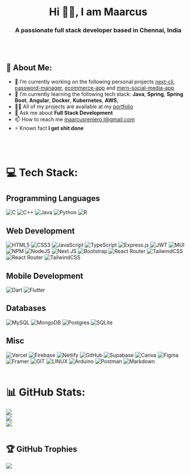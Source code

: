 <h1 align="center">Hi 👋🏻, I am Maarcus</h1>
<h3 align="center">A passionate full stack developer based in Chennai, India</h3>
<br />
<br />

## 💫 About Me:

<ul>
    <li>
        🔭 I’m currently working on the following personal projects <a href="https://github.com/MaarcusRenieroL/next-cli">next-cli</a>, <a href="https://github.com/MaarcusRenieroL/password-manager">password-manager</a>, <a href="https://github.com/MaarcusRenieroL/ecommerce-app">ecommerce-app</a> and <a href="https://github.com/MaarcusRenieroL/mern-social-media-app">mern-social-media-app</a>
    </li>
    <li>
        🌱 I’m currently learning the following tech stack: <strong>Java</strong>, <strong>Spring</strong>, <strong>Spring Boot</strong>, <strong>Angular</strong>, <strong>Docker</strong>, <strong>Kubernetes</strong>, <strong>AWS</strong>, 
    </li>
    <li>
        👨‍💻 All of my projects are available at my <a href="https://maarcus.vercel.app">portfolio</a>
    </li>
    <li>
        💬 Ask me about <strong>Full Stack Development</strong>
    </li>
    <li>
        📫 How to reach me <a href="mailto:maarcusreniero.l@gmail.com">maarcusreniero.l@gmail.com</a>
    </li>
    <li> ⚡ Known fact <strong>I get shit done</strong></li>
</ul>

<br />
<br />

# 💻 Tech Stack:

## Programming Languages

![C](https://img.shields.io/badge/c-%2300599C.svg?style=for-the-badge&logo=c&logoColor=white) ![C++](https://img.shields.io/badge/c++-%2300599C.svg?style=for-the-badge&logo=c%2B%2B&logoColor=white) ![Java](https://img.shields.io/badge/java-%23ED8B00.svg?style=for-the-badge&logo=java&logoColor=white) ![Python](https://img.shields.io/badge/python-3670A0?style=for-the-badge&logo=python&logoColor=ffdd54) ![R](https://img.shields.io/badge/r-%23276DC3.svg?style=for-the-badge&logo=r&logoColor=white)

## Web Development

![HTML5](https://img.shields.io/badge/html5-%23E34F26.svg?style=for-the-badge&logo=html5&logoColor=white) ![CSS3](https://img.shields.io/badge/css3-%231572B6.svg?style=for-the-badge&logo=css3&logoColor=white) ![JavaScript](https://img.shields.io/badge/javascript-%23323330.svg?style=for-the-badge&logo=javascript&logoColor=%23F7DF1E) ![TypeScript](https://img.shields.io/badge/typescript-%23007ACC.svg?style=for-the-badge&logo=typescript&logoColor=white) ![Express.js](https://img.shields.io/badge/express.js-%23404d59.svg?style=for-the-badge&logo=express&logoColor=%2361DAFB) ![JWT](https://img.shields.io/badge/JWT-black?style=for-the-badge&logo=JSON%20web%20tokens) ![MUI](https://img.shields.io/badge/MUI-%230081CB.svg?style=for-the-badge&logo=material-ui&logoColor=white) ![NPM](https://img.shields.io/badge/NPM-%23000000.svg?style=for-the-badge&logo=npm&logoColor=white) ![NodeJS](https://img.shields.io/badge/node.js-6DA55F?style=for-the-badge&logo=node.js&logoColor=white) ![Next JS](https://img.shields.io/badge/Next-black?style=for-the-badge&logo=next.js&logoColor=white) ![Bootstrap](https://img.shields.io/badge/bootstrap-%23563D7C.svg?style=for-the-badge&logo=bootstrap&logoColor=white) ![React Router](https://img.shields.io/badge/React_Router-CA4245?style=for-the-badge&logo=react-router&logoColor=white) ![TailwindCSS](https://img.shields.io/badge/tailwindcss-%2338B2AC.svg?style=for-the-badge&logo=tailwind-css&logoColor=white) ![React Router](https://img.shields.io/badge/React_Router-CA4245?style=for-the-badge&logo=react-router&logoColor=white) ![TailwindCSS](https://img.shields.io/badge/tailwindcss-%2338B2AC.svg?style=for-the-badge&logo=tailwind-css&logoColor=white)

## Mobile Development

![Dart](https://img.shields.io/badge/dart-%230175C2.svg?style=for-the-badge&logo=dart&logoColor=white) ![Flutter](https://img.shields.io/badge/Flutter-%2302569B.svg?style=for-the-badge&logo=Flutter&logoColor=white)

## Databases

![MySQL](https://img.shields.io/badge/mysql-%2300f.svg?style=for-the-badge&logo=mysql&logoColor=white) ![MongoDB](https://img.shields.io/badge/MongoDB-%234ea94b.svg?style=for-the-badge&logo=mongodb&logoColor=white) ![Postgres](https://img.shields.io/badge/postgres-%23316192.svg?style=for-the-badge&logo=postgresql&logoColor=white) ![SQLite](https://img.shields.io/badge/sqlite-%2307405e.svg?style=for-the-badge&logo=sqlite&logoColor=white)

## Misc

![Vercel](https://img.shields.io/badge/vercel-%23000000.svg?style=for-the-badge&logo=vercel&logoColor=white) ![Firebase](https://img.shields.io/badge/firebase-%23039BE5.svg?style=for-the-badge&logo=firebase) ![Netlify](https://img.shields.io/badge/netlify-%23000000.svg?style=for-the-badge&logo=netlify&logoColor=#00C7B7) ![GitHub](https://img.shields.io/badge/GitHub-%23121011.svg?style=for-the-badge&logo=github&logoColor=white) ![Supabase](https://img.shields.io/badge/Supabase-3ECF8E?style=for-the-badge&logo=supabase&logoColor=white) ![Canva](https://img.shields.io/badge/Canva-%2300C4CC.svg?style=for-the-badge&logo=Canva&logoColor=white) ![Figma](https://img.shields.io/badge/figma-%23F24E1E.svg?style=for-the-badge&logo=figma&logoColor=white) ![Framer](https://img.shields.io/badge/Framer-black?style=for-the-badge&logo=framer&logoColor=blue) ![GIT](https://img.shields.io/badge/Git-fc6d26?style=for-the-badge&logo=git&logoColor=white) ![LINUX](https://img.shields.io/badge/Linux-FCC624?style=for-the-badge&logo=linux&logoColor=black) ![Arduino](https://img.shields.io/badge/-Arduino-00979D?style=for-the-badge&logo=Arduino&logoColor=white) ![Postman](https://img.shields.io/badge/Postman-FF6C37?style=for-the-badge&logo=postman&logoColor=white) ![Markdown](https://img.shields.io/badge/markdown-%23000000.svg?style=for-the-badge&logo=markdown&logoColor=white)
<br />
<br />

# 📊 GitHub Stats:

![](https://github-readme-stats.vercel.app/api?username=MaarcusRenieroL&theme=onedark&hide_border=false&include_all_commits=true&count_private=true)<br/>
![](https://github-readme-streak-stats.herokuapp.com/?user=MaarcusRenieroL&theme=onedark&hide_border=false)<br/>
![](https://github-readme-stats.vercel.app/api/top-langs/?username=MaarcusRenieroL&theme=onedark&hide_border=false&include_all_commits=true&count_private=true&layout=compact)
<br />
<br />

## 🏆 GitHub Trophies

![](https://github-profile-trophy.vercel.app/?username=MaarcusRenieroL&theme=onedark&no-frame=false&no-bg=false&margin-w=4)
<br />
<br />
